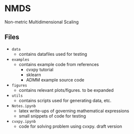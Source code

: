 # NMDS
Non-metric Multidimensional Scaling

## Files
* `data`
  - contains datafiles used for testing 
* `examples`
  - contains example code from references  
      + cvxpy tutorial  
      + sklearn  
      + ADMM example source code  
* `figures`  
  - contains relevant plots/figures. to be expanded
* `utils`
  - contains scripts used for generating data, etc.
* `Notes.ipynb`  
  - latex write-ups of governing mathematical expressions
  - small snippets of code for testing 
* `cvxpy.ipynb`  
  - code for solving problem using cvxpy. draft version
  